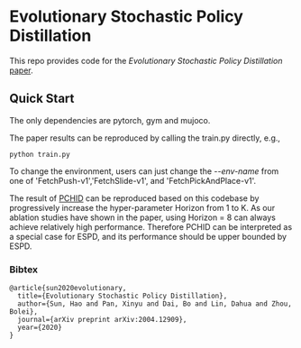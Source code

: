 # Evolutionary Stochastic Policy Distillation 

This repo provides code for the *Evolutionary Stochastic Policy Distillation* [paper](https://arxiv.org/abs/2004.12909).

## Quick Start

The only dependencies are pytorch, gym and mujoco. 

The paper results can be reproduced by calling the train.py directly, e.g.,

```
python train.py
```


To change the environment, users can just change the *--env-name* from one of 'FetchPush-v1','FetchSlide-v1', and 'FetchPickAndPlace-v1'.

The result of [PCHID](https://sites.google.com/view/neurips2019pchid) can be reproduced based on this codebase by progressively increase the hyper-parameter Horizon from 1 to K. As our ablation studies have shown in the paper, using Horizon = 8 can always achieve relatively high performance. Therefore PCHID can be interpreted as a special case for ESPD, and its performance should be upper bounded by ESPD.

### Bibtex

```
@article{sun2020evolutionary,
  title={Evolutionary Stochastic Policy Distillation},
  author={Sun, Hao and Pan, Xinyu and Dai, Bo and Lin, Dahua and Zhou, Bolei},
  journal={arXiv preprint arXiv:2004.12909},
  year={2020}
}
```
